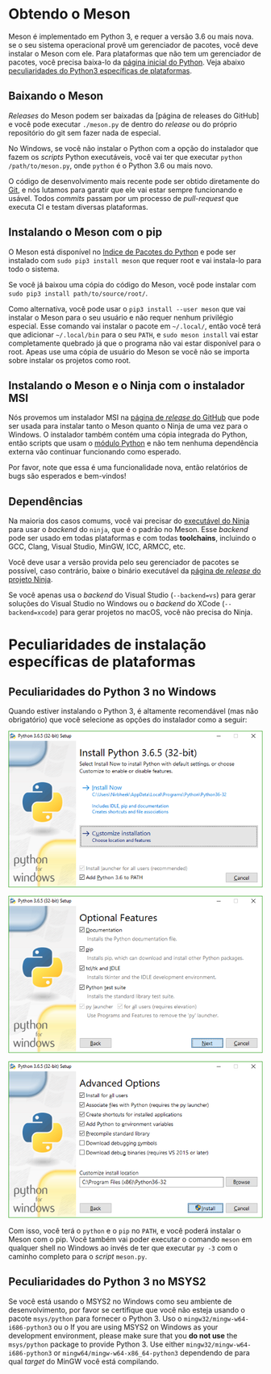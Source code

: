 # Obtendo o Meson

Meson é implementado em Python 3, e requer a versão 3.6 ou mais nova. 
se o seu sistema operacional provê um gerenciador de pacotes, você deve
instalar o Meson com ele. Para plataformas que não tem um gerenciador de
pacotes, você precisa baixa-lo da [página inicial do Python]. Veja abaixo
[peculiaridades do Python3 específicas de plataformas](#platformspecific-install-quirks).

## Baixando o Meson

*Releases* do Meson podem ser baixadas da [página de releases do GitHub]
e você pode executar `./meson.py` de dentro do *release* ou do próprio repositório
do git sem fazer nada de especial.

No Windows, se você não instalar o Python com a opção do instalador que fazem
os *scripts* Python executáveis, você vai ter que executar `python
/path/to/meson.py`, onde `python` é o Python 3.6 ou mais novo.

O código de desenvolvimento mais recente pode ser obtido diretamente do [Git],
e nós lutamos para garatir que ele vai estar sempre funcionando e usável. Todos
*commits* passam por um processo de *pull-request* que executa CI e testam diversas
plataformas.

## Instalando o Meson com o pip

O Meson está disponível no [Indice de Pacotes do Python] e pode ser instalado com
`sudo pip3 install meson` que requer root e vai instala-lo para todo o sistema.

Se você já baixou uma cópia do código do Meson, você pode instalar com 
`sudo pip3 install path/to/source/root/`.

Como alternativa, você pode usar o `pip3 install --user meson` que vai instalar
o Meson para o seu usuário e não requer nenhum privilégio especial. Esse comando
vai instalar o pacote em `~/.local/`, então você terá que adicionar `~/.local/bin`
para o seu `PATH`, e `sudo meson install` vai estar completamente quebrado já que
o programa não vai estar disponível para o root. Apeas use uma cópia de usuário do Meson
se você não se importa sobre instalar os projetos como root.

## Instalando o Meson e o Ninja com o instalador MSI

Nós provemos um instalador MSI na [página de *release* do GitHub] que pode ser usada
para instalar tanto o Meson quanto o Ninja de uma vez para o Windows. O instalador também
contém uma cópia integrada do Python, então scripts que usam o [módulo Python](Python-module.md)
e não tem nenhuma dependência externa vão continuar funcionando como esperado.

Por favor, note que essa é uma funcionalidade nova, então relatórios de bugs são esperados e bem-vindos!

## Dependências

Na maioria dos casos comums, você vai precisar do [executável do Ninja] para usar o *backend* do `ninja`,
que é o padrão no Meson. Esse *backend* pode ser usado em todas plataformas e com todas **toolchains**, incluindo o GCC,
Clang, Visual Studio, MinGW, ICC, ARMCC, etc.

Você deve usar a versão provida pelo seu gerenciador de pacotes se possível, caso contrário,
baixe o binário executável da [página de *release* do projeto Ninja](https://github.com/ninja-build/ninja/releases).

Se você apenas usa o *backend* do Visual Studio (`--backend=vs`) para gerar soluções do Visual Studio no Windows ou o 
*backend* do XCode (`--backend=xcode`) para gerar projetos no macOS, você não precisa do Ninja.



# Peculiaridades de instalação específicas de plataformas

## Peculiaridades do Python 3 no Windows

Quando estiver instalando o Python 3, é altamente recomendável (mas não obrigatório)
que você selecione as opções do instalador como a seguir:

![passo 1 do instalador](images/py3-install-1.png "Ative 'Add Python 3.6 to PATH' e clique em 'Customize installation'")

![passo 2 do instalador](images/py3-install-2.png "Funcionalidade Opcional: garanta que 'pip' está ativado")

![passo 3 do instalador](images/py3-install-3.png "Opções Avançadas: ative 'Instalar para todos usuários'")

Com isso, você terá o `python` e o `pip` no `PATH`, e você poderá instalar o Meson com o pip. Você também vai poder 
executar o comando `meson` em qualquer shell no Windows ao invés de ter que executar `py -3` com o caminho completo para
o *script* `meson.py`.

## Peculiaridades do Python 3 no MSYS2

Se você está usando o MSYS2 no Windows como seu ambiente de desenvolvimento,
por favor se certifique que você não esteja usando o pacote `msys/python` para
fornecer o Python 3. Uso o `mingw32/mingw-w64-i686-python3` ou o 
If you are using MSYS2 on Windows as your development environment,
please make sure that you **do not use** the `msys/python` package to
provide Python 3. Use either `mingw32/mingw-w64-i686-python3` or `mingw64/mingw-w64-x86_64-python3`
dependendo de para qual *target* do MinGW você está compilando.

  [página de *release* do GitHub]: https://github.com/mesonbuild/meson/releases
  [Indice de Pacotes do Python]: https://pypi.python.org/pypi/meson/
  [Git]: https://github.com/mesonbuild/meson
  [página inicial do Python]: https://www.python.org/downloads/
  [executável do Ninja]: https://ninja-build.org/
